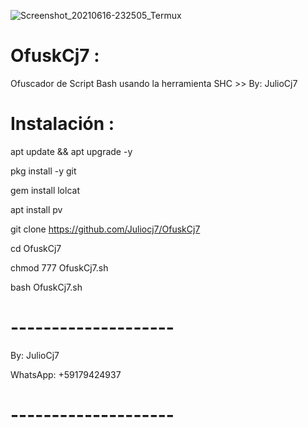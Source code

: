 ![Screenshot_20210616-232505_Termux](https://user-images.githubusercontent.com/81049859/122328066-f5738080-cefc-11eb-94b8-ccd832751b5a.png)
# OfuskCj7 :
Ofuscador de Script Bash usando la herramienta SHC >> By: JulioCj7

# Instalación :

apt update && apt upgrade -y

pkg install -y git

gem install lolcat

apt install pv

git clone https://github.com/Juliocj7/OfuskCj7

cd OfuskCj7

chmod 777 OfuskCj7.sh

bash OfuskCj7.sh

# --------------------

By: JulioCj7

WhatsApp: +59179424937

# --------------------

